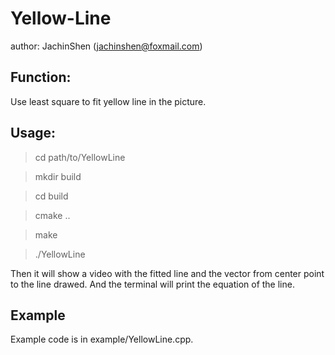 # Yellow-Line

author: JachinShen (jachinshen@foxmail.com)

## Function:

Use least square to fit yellow line in the picture.

## Usage:

> cd path/to/YellowLine

> mkdir build

> cd build

> cmake ..

> make

> ./YellowLine

Then it will show a video with the fitted line and the vector from center point to the line drawed. And the terminal will print the equation of the line.

## Example

Example code is in example/YellowLine.cpp.
